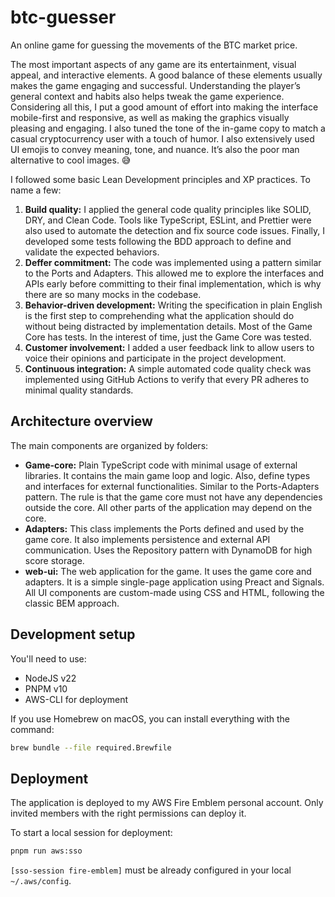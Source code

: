 # btc-guesser

An online game for guessing the movements of the BTC market price.

The most important aspects of any game are its entertainment, visual appeal, and interactive elements. A good balance of these elements usually makes the game engaging and successful. Understanding the player’s general context and habits also helps tweak the game experience. Considering all this, I put a good amount of effort into making the interface mobile-first and responsive, as well as making the graphics visually pleasing and engaging. I also tuned the tone of the in-game copy to match a casual cryptocurrency user with a touch of humor. I also extensively used UI emojis to convey meaning, tone, and nuance. It’s also the poor man alternative to cool images. 😅

I followed some basic Lean Development principles and XP practices. To name a few:

1. **Build quality:** I applied the general code quality principles like SOLID, DRY, and Clean Code. Tools like TypeScript, ESLint, and Prettier were also used to automate the detection and fix source code issues. Finally, I developed some tests following the BDD approach to define and validate the expected behaviors.
2. **Deffer commitment:** The code was implemented using a pattern similar to the Ports and Adapters. This allowed me to explore the interfaces and APIs early before committing to their final implementation, which is why there are so many mocks in the codebase.
3. **Behavior-driven development:** Writing the specification in plain English is the first step to comprehending what the application should do without being distracted by implementation details. Most of the Game Core has tests. In the interest of time, just the Game Core was tested.
4. **Customer involvement:** I added a user feedback link to allow users to voice their opinions and participate in the project development.
5. **Continuous integration:** A simple automated code quality check was implemented using GitHub Actions to verify that every PR adheres to minimal quality standards.

## Architecture overview

The main components are organized by folders:
- **Game-core:** Plain TypeScript code with minimal usage of external libraries. It contains the main game loop and logic. Also, define types and interfaces for external functionalities. Similar to the Ports-Adapters pattern. The rule is that the game core must not have any dependencies outside the core. All other parts of the application may depend on the core. 
- **Adapters:** This class implements the Ports defined and used by the game core. It also implements persistence and external API communication. Uses the Repository pattern with DynamoDB for high score storage.
- **web-ui:** The web application for the game. It uses the game core and adapters. It is a simple single-page application using Preact and Signals. All UI components are custom-made using CSS and HTML, following the classic BEM approach.

## Development setup

You'll need to use:

- NodeJS v22
- PNPM v10
- AWS-CLI for deployment

If you use Homebrew on macOS, you can install everything with the command:

```bash
brew bundle --file required.Brewfile
```

## Deployment

The application is deployed to my AWS Fire Emblem personal account. Only invited members with the right permissions can deploy it.

To start a local session for deployment:

```bash
pnpm run aws:sso
```

`[sso-session fire-emblem]` must be already configured in your local `~/.aws/config`.

